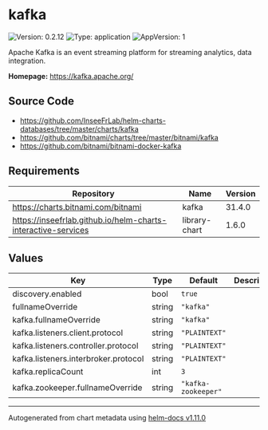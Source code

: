 # kafka

![Version: 0.2.12](https://img.shields.io/badge/Version-0.2.12-informational?style=flat-square) ![Type: application](https://img.shields.io/badge/Type-application-informational?style=flat-square) ![AppVersion: 1](https://img.shields.io/badge/AppVersion-1-informational?style=flat-square)

Apache Kafka is an event streaming platform for streaming analytics, data integration.

**Homepage:** <https://kafka.apache.org/>

## Source Code

* <https://github.com/InseeFrLab/helm-charts-databases/tree/master/charts/kafka>
* <https://github.com/bitnami/charts/tree/master/bitnami/kafka>
* <https://github.com/bitnami/bitnami-docker-kafka>

## Requirements

| Repository | Name | Version |
|------------|------|---------|
| https://charts.bitnami.com/bitnami | kafka | 31.4.0 |
| https://inseefrlab.github.io/helm-charts-interactive-services | library-chart | 1.6.0 |

## Values

| Key | Type | Default | Description |
|-----|------|---------|-------------|
| discovery.enabled | bool | `true` |  |
| fullnameOverride | string | `"kafka"` |  |
| kafka.fullnameOverride | string | `"kafka"` |  |
| kafka.listeners.client.protocol | string | `"PLAINTEXT"` |  |
| kafka.listeners.controller.protocol | string | `"PLAINTEXT"` |  |
| kafka.listeners.interbroker.protocol | string | `"PLAINTEXT"` |  |
| kafka.replicaCount | int | `3` |  |
| kafka.zookeeper.fullnameOverride | string | `"kafka-zookeeper"` |  |

----------------------------------------------
Autogenerated from chart metadata using [helm-docs v1.11.0](https://github.com/norwoodj/helm-docs/releases/v1.11.0)
